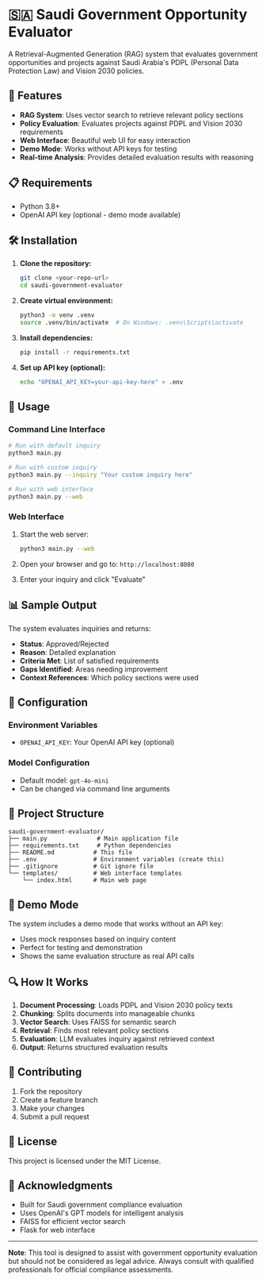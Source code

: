 # 🇸🇦 Saudi Government Opportunity Evaluator

A Retrieval-Augmented Generation (RAG) system that evaluates government opportunities and projects against Saudi Arabia's PDPL (Personal Data Protection Law) and Vision 2030 policies.

## 🚀 Features

- **RAG System**: Uses vector search to retrieve relevant policy sections
- **Policy Evaluation**: Evaluates projects against PDPL and Vision 2030 requirements
- **Web Interface**: Beautiful web UI for easy interaction
- **Demo Mode**: Works without API keys for testing
- **Real-time Analysis**: Provides detailed evaluation results with reasoning

## 📋 Requirements

- Python 3.8+
- OpenAI API key (optional - demo mode available)

## 🛠️ Installation

1. **Clone the repository:**
   ```bash
   git clone <your-repo-url>
   cd saudi-government-evaluator
   ```

2. **Create virtual environment:**
   ```bash
   python3 -m venv .venv
   source .venv/bin/activate  # On Windows: .venv\Scripts\activate
   ```

3. **Install dependencies:**
   ```bash
   pip install -r requirements.txt
   ```

4. **Set up API key (optional):**
   ```bash
   echo "OPENAI_API_KEY=your-api-key-here" > .env
   ```

## 🎯 Usage

### Command Line Interface
```bash
# Run with default inquiry
python3 main.py

# Run with custom inquiry
python3 main.py --inquiry "Your custom inquiry here"

# Run with web interface
python3 main.py --web
```

### Web Interface
1. Start the web server:
   ```bash
   python3 main.py --web
   ```

2. Open your browser and go to: `http://localhost:8080`

3. Enter your inquiry and click "Evaluate"

## 📊 Sample Output

The system evaluates inquiries and returns:
- **Status**: Approved/Rejected
- **Reason**: Detailed explanation
- **Criteria Met**: List of satisfied requirements
- **Gaps Identified**: Areas needing improvement
- **Context References**: Which policy sections were used

## 🔧 Configuration

### Environment Variables
- `OPENAI_API_KEY`: Your OpenAI API key (optional)

### Model Configuration
- Default model: `gpt-4o-mini`
- Can be changed via command line arguments

## 📁 Project Structure

```
saudi-government-evaluator/
├── main.py              # Main application file
├── requirements.txt     # Python dependencies
├── README.md           # This file
├── .env                # Environment variables (create this)
├── .gitignore          # Git ignore file
└── templates/          # Web interface templates
    └── index.html      # Main web page
```

## 🧪 Demo Mode

The system includes a demo mode that works without an API key:
- Uses mock responses based on inquiry content
- Perfect for testing and demonstration
- Shows the same evaluation structure as real API calls

## 🔍 How It Works

1. **Document Processing**: Loads PDPL and Vision 2030 policy texts
2. **Chunking**: Splits documents into manageable chunks
3. **Vector Search**: Uses FAISS for semantic search
4. **Retrieval**: Finds most relevant policy sections
5. **Evaluation**: LLM evaluates inquiry against retrieved context
6. **Output**: Returns structured evaluation results

## 🤝 Contributing

1. Fork the repository
2. Create a feature branch
3. Make your changes
4. Submit a pull request

## 📄 License

This project is licensed under the MIT License.

## 🙏 Acknowledgments

- Built for Saudi government compliance evaluation
- Uses OpenAI's GPT models for intelligent analysis
- FAISS for efficient vector search
- Flask for web interface

---

**Note**: This tool is designed to assist with government opportunity evaluation but should not be considered as legal advice. Always consult with qualified professionals for official compliance assessments.
